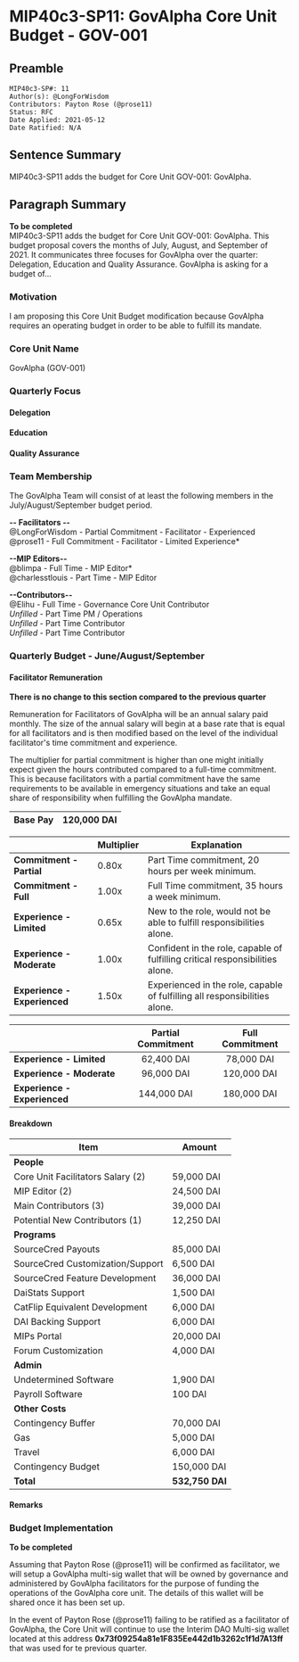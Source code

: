# MIP40c3-SP11: GovAlpha Core Unit Budget - GOV-001

## Preamble

```
MIP40c3-SP#: 11
Author(s): @LongForWisdom
Contributors: Payton Rose (@prose11)
Status: RFC
Date Applied: 2021-05-12
Date Ratified: N/A
```

## Sentence Summary

MIP40c3-SP11 adds the budget for Core Unit GOV-001: GovAlpha.

## Paragraph Summary
**To be completed**  
MIP40c3-SP11 adds the budget for Core Unit GOV-001: GovAlpha. This budget proposal covers the months of July, August, and September of 2021. It communicates three focuses for GovAlpha over the quarter: Delegation, Education and Quality Assurance. GovAlpha is asking for a budget of...

### Motivation

I am proposing this Core Unit Budget modification because GovAlpha requires an operating budget in order to be able to fulfill its mandate.

### Core Unit Name
GovAlpha (GOV-001)

### Quarterly Focus

#### Delegation

#### Education

#### Quality Assurance

### Team Membership
The GovAlpha Team will consist of at least the following members in the July/August/September budget period.

**-- Facilitators --**  
@LongForWisdom - Partial Commitment - Facilitator - Experienced  
@prose11 - Full Commitment - Facilitator - Limited Experience*  

**--MIP Editors--**  
@blimpa - Full Time - MIP Editor*  
@charlesstlouis - Part Time -  MIP Editor  

**--Contributors--**  
@Elihu - Full Time - Governance Core Unit Contributor  
_Unfilled_ - Part Time PM / Operations  
_Unfilled_ - Part Time Contributor  
_Unfilled_ - Part Time Contributor  

### Quarterly Budget - June/August/September

#### Facilitator Remuneration

**There is no change to this section compared to the previous quarter**

Remuneration for Facilitators of GovAlpha will be an annual salary paid monthly. The size of the annual salary will begin at a base rate that is equal for all facilitators and is then modified based on the level of the individual facilitator's time commitment and experience. 

The multiplier for partial commitment is higher than one might initially expect given the hours contributed compared to a full-time commitment. This is because facilitators with a partial commitment have the same requirements to be available in emergency situations and take an equal share of responsibility when fulfilling the GovAlpha mandate.

| Base Pay | 120,000 DAI |
|----------|---------:|

|                          | Multiplier | Explanation                                                                   |
|--------------------------|------------|-------------------------------------------------------------------------------|
| **Commitment - Partial**     |      0.80x | Part Time commitment, 20 hours per week minimum.                              |
| **Commitment - Full**        |      1.00x | Full Time commitment, 35 hours a week minimum.                                |
| **Experience - Limited**     |      0.65x | New to the role, would not be able to fulfill responsibilities alone.          |
| **Experience - Moderate**    |      1.00x | Confident in the role, capable of fulfilling critical responsibilities alone. |
| **Experience - Experienced** |      1.50x | Experienced in the role, capable of fulfilling all responsibilities alone.     |

|                          | Partial Commitment | Full Commitment |
|--------------------------|:------------------:|:---------------:|
| **Experience - Limited**     |       62,400 DAI     |      78,000 DAI   |
| **Experience - Moderate**    |       96,000 DAI     |     120,000 DAI   |
| **Experience - Experienced** |       144,000 DAI     |     180,000 DAI    |

#### Breakdown

| **Item**                          | **Amount**      |
|-----------------------------------|-----------------|
| **People**                        |                 |
| Core Unit Facilitators Salary (2) | 59,000 DAI      |
| MIP Editor (2)                    | 24,500 DAI      |
| Main Contributors (3)             | 39,000 DAI      |
| Potential New Contributors (1)    | 12,250 DAI      |
| **Programs**                      |                 |
| SourceCred Payouts                | 85,000 DAI      |
| SourceCred Customization/Support  | 6,500 DAI       |
| SourceCred Feature Development    | 36,000 DAI      |
| DaiStats Support                  | 1,500 DAI       |
| CatFlip Equivalent Development    | 6,000 DAI       |
| DAI Backing Support               | 6,000 DAI       |
| MIPs Portal                       | 20,000 DAI      |
| Forum Customization               | 4,000 DAI       |
| **Admin**                         |                 |
| Undetermined Software             | 1,900 DAI       |
| Payroll Software                  | 100 DAI         |
| **Other Costs**                   |                 |
| Contingency Buffer                | 70,000 DAI      |
| Gas                               | 5,000 DAI       |
| Travel                            | 6,000 DAI       |
| Contingency Budget                | 150,000 DAI     |
| **Total**                         | **532,750 DAI** |

#### Remarks

### Budget Implementation

**To be completed**

Assuming that Payton Rose (@prose11) will be confirmed as facilitator, we will setup a GovAlpha multi-sig wallet that will be owned by governance and administered by GovAlpha facilitators for the purpose of funding the operations of the GovAlpha core unit. The details of this wallet will be shared once it has been set up.

In the event of Payton Rose (@prose11) failing to be ratified as a facilitator of GovAlpha, the Core Unit will continue to use the Interim DAO Multi-sig wallet located at this address **0x73f09254a81e1F835Ee442d1b3262c1f1d7A13ff** that was used for te previous quarter.
